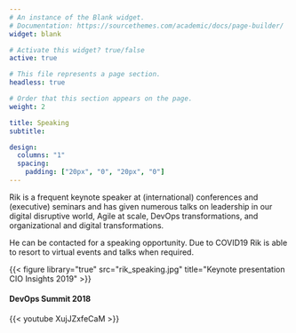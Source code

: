 ```yaml
---
# An instance of the Blank widget.
# Documentation: https://sourcethemes.com/academic/docs/page-builder/
widget: blank

# Activate this widget? true/false
active: true

# This file represents a page section.
headless: true

# Order that this section appears on the page.
weight: 2

title: Speaking
subtitle:

design:
  columns: "1"
  spacing:
    padding: ["20px", "0", "20px", "0"]
---
```


Rik is a frequent keynote speaker at (international) conferences and (executive) seminars and has given numerous talks on leadership in our digital disruptive world, Agile at scale, DevOps transformations, and organizational and digital transformations.

He can be contacted for a speaking opportunity. Due to COVID19 Rik is able to resort to virtual events and talks when required.

{{< figure library="true" src="rik_speaking.jpg" title="Keynote presentation CIO Insights 2019" >}}

#### DevOps Summit 2018
{{< youtube XujJZxfeCaM >}}
